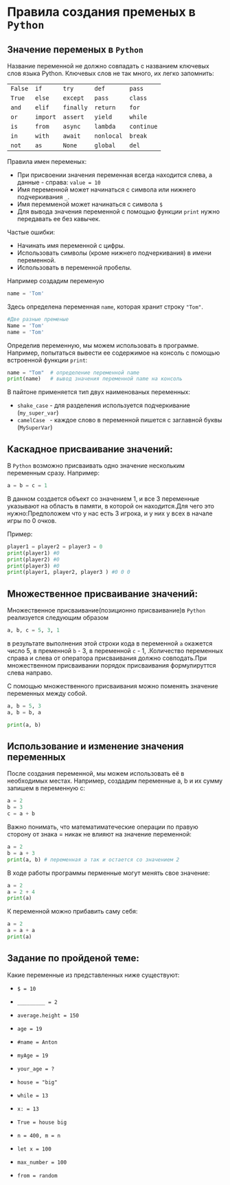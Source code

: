 # Правила создания пременых в ```Python```

## Значение переменых в  ```Python```

Название переменной не должно совпадать с названием ключевых слов языка Python. Ключевых слов не так много, их легко запомнить:

|       |        |         |          |          |
|-------|--------|---------|----------|----------|
| ```False``` | ```if```     | ```try```     | ```def```      | ```pass```     |
| ```True```  | ```else```   | ```except```  | ```pass```     | ```class```    |
| ```and```   | ```elif```   | ```finally``` | ```return```   | ```for```      |
| ```or```    | ```import``` | ```assert```  | ```yield```    | ```while```    |
| ```is```    | ```from```   | ```async```   | ```lambda```   | ```continue``` |
| ```in```    | ```with```   | ```await```   | ```nonlocal``` | ```break```    |
| ```not```   | ```as```     | ```None```    | ```global```   | ```del```      |

Правила имен переменых:

- При присвоении значения переменная всегда находится слева, а данные - справа: ```value = 10```
- Имя переменной может начинаться с символа или нижнего подчеркивания ```_```.
- Имя перемменой может начинаться с символа ```$```
- Для вывода значения переменной с помощью функции ```print``` нужно передавать ее без кавычек. 

 Частые ошибки:

- Начинать имя переменной с цифры.
- Использовать символы (кроме нижнего подчеркивания) в имени переменной.
- Использовать в переменной пробелы.

Например создадим переменую

```python
name = 'Tom'
```

Здесь определена переменная ```name```, которая хранит строку ```"Tom"```.


```python
#Две разные пременые
Name = 'Tom'
name = 'Tom'
```
Определив переменную, мы можем использовать в программе. Например, попытаться вывести ее содержимое на консоль с помощью встроенной функции `print`:

```python
name = "Tom"  # определение переменной name
print(name)   # вывод значения переменной name на консоль
```
В пайтоне применяется тип двух наименованых переменных:
- ```shake_case``` - для разделения используется подчеркивание (```my_super_var```)
- ```camelCase ``` - каждое слово в переменной пишется с заглавной буквы (```MySuperVar```)

## Каскадное присваивание значений:

В ```Python``` возможно присваивать одно значение нескольким переменным сразу. Например:

``` python
a = b = c = 1
```

В данном создается объект со значением 1, и все 3 переменные указывают на область в памяти, в которой он находится.Для чего это нужно:Предположем что у нас есть 3 игрока, и у них у всех в начале игры по 0 очков.

Пример:

```python
player1 = player2 = player3 = 0
print(player1) #0
print(player2) #0
print(player3) #0
print(player1, player2, player3 ) #0 0 0
```

## Множественное присваивание значений:
Множественное присваивание(позиционно присваивание)в ```Python``` реализуется следующим образом
```python
a, b, c = 5, 3, 1
```
в результате выполнения этой строки кода в переменной ```a``` окажется число 5, в пременной ```b``` - 3, в переменной ```c``` - 1, .Количество переменных справа и слева от оператора присваивания должно совподать.При множественном присваивании порядок присваивания формулируттся слева направо.

С помощью множественного присваивания можно поменять значение переменных между собой.

```python
a, b = 5, 3
a, b = b, a

print(a, b)
```

## Использование и изменение значения переменных

После создания переменной, мы можем использовать её в необходимых местах. Например, создадим переменные a, b и их сумму запишем в переменную c:

```Python
a = 2
b = 3
c = a + b
```

Важно понимать, что математиматеческие операции по правую сторону от знака = никак не влияют на значение переменной:

```Python
a = 2
b = a + 3
print(a, b) # переменная а так и остается со значением 2
```

В ходе работы программы перменные могут менять свое значение:

```Python
a = 2
a = 2 + 4
print(a)
```

К переменной можно прибавить саму себя:

```python
a = 2
a = a + a
print(a)
```

## Задание по пройденой теме:

Какие переменные из представленных ниже существуют:

- ```$ = 10```

- ```_________ = 2```

-  ```average.height = 150```

- ```age = 19```

- ```#name = Anton```

- ```myAge = 19```

- ```your_age = ?```

- ```house = "big" ```

- ```while = 13```

- ```x: = 13```

- ```True = house big```

- ```n = 400, m = n ```

- ```let x = 100```

- ```max_number = 100```

- ```from = random```

